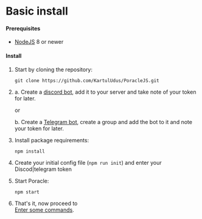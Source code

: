 # Basic install

#### Prerequisites

* [NodeJS](https://nodejs.org/en/) 8 or newer


#### Install


1. Start by cloning the repository:  
   ```
   git clone https://github.com/KartulUdus/PoracleJS.git
   ```

2.  
    a. Create a [discord bot](discordbot.md), add it to your server and take note of your token for later.  
    
    or  
   
    b. Create a [Telegram bot](telegrambot.md), create a group and add the bot to it and note your token for later.


3. Install package requirements:
    ```
    npm install
    ```

4. Create your initial config file (`npm run init`) and enter your Discod|telegram token
    
    

5. Start Poracle:

    ```
    npm start
    ```

7. That's it, now proceed to  
[Enter some commands](commands).
        
